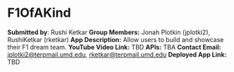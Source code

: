 # F1OfAKind
**Submitted by**: Rushi Ketkar
**Group Members:** Jonah Plotkin (jplotki2), RushiKetkar (rketkar)
**App Description:** Allow users to build and showcase their F1 dream team.
**YouTube Video Link:** TBD
**APIs:** TBA
**Contact Email:** jplotki2@terpmail.umd.edu, rketkar@terpmail.umd.edu
**Deployed App Link:** TBD
